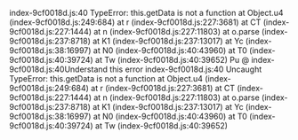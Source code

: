index-9cf0018d.js:40 TypeError: this.getData is not a function
    at Object.u4 (index-9cf0018d.js:249:684)
    at r (index-9cf0018d.js:227:3681)
    at CT (index-9cf0018d.js:227:1444)
    at n (index-9cf0018d.js:227:11803)
    at o.parse (index-9cf0018d.js:237:8718)
    at K1 (index-9cf0018d.js:237:13017)
    at Yc (index-9cf0018d.js:38:16997)
    at N0 (index-9cf0018d.js:40:43960)
    at T0 (index-9cf0018d.js:40:39724)
    at Tw (index-9cf0018d.js:40:39652)
Pu @ index-9cf0018d.js:40Understand this error
index-9cf0018d.js:40 Uncaught TypeError: this.getData is not a function
    at Object.u4 (index-9cf0018d.js:249:684)
    at r (index-9cf0018d.js:227:3681)
    at CT (index-9cf0018d.js:227:1444)
    at n (index-9cf0018d.js:227:11803)
    at o.parse (index-9cf0018d.js:237:8718)
    at K1 (index-9cf0018d.js:237:13017)
    at Yc (index-9cf0018d.js:38:16997)
    at N0 (index-9cf0018d.js:40:43960)
    at T0 (index-9cf0018d.js:40:39724)
    at Tw (index-9cf0018d.js:40:39652)